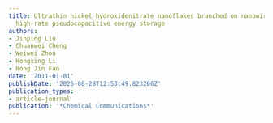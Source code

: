 ```yaml
---
title: Ultrathin nickel hydroxidenitrate nanoflakes branched on nanowire arrays for
  high-rate pseudocapacitive energy storage
authors:
- Jinping Liu
- Chuanwei Cheng
- Weiwei Zhou
- Hongxing Li
- Hong Jin Fan
date: '2011-01-01'
publishDate: '2025-08-28T12:53:49.823206Z'
publication_types:
- article-journal
publication: '*Chemical Communications*'
---
```

